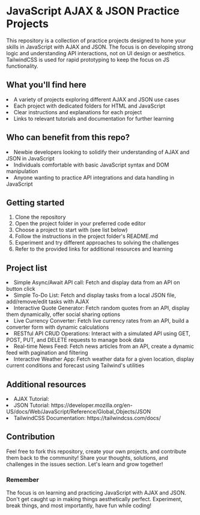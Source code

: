 # JavaScript AJAX & JSON Practice Projects

This repository is a collection of practice projects designed to hone your skills in JavaScript with AJAX and JSON. The focus is on developing strong logic and understanding API interactions, not on UI design or aesthetics. TailwindCSS is used for rapid prototyping to keep the focus on JS functionality.

## What you'll find here

<li>A variety of projects exploring different AJAX and JSON use cases</li>
<li>Each project with dedicated folders for HTML and JavaScript</li>
<li>Clear instructions and explanations for each project</li>
<li>Links to relevant tutorials and documentation for further learning</li>

## Who can benefit from this repo?

<li>Newbie developers looking to solidify their understanding of AJAX and JSON in JavaScript</li>
<li>Individuals comfortable with basic JavaScript syntax and DOM manipulation</li>
<li>Anyone wanting to practice API integrations and data handling in JavaScript</li>

## Getting started

1. Clone the repository
2. Open the project folder in your preferred code editor
3. Choose a project to start with (see list below)
4. Follow the instructions in the project folder's README.md
5. Experiment and try different approaches to solving the challenges
6. Refer to the provided links for additional resources and learning

## Project list

<li>Simple Async/Await API call: Fetch and display data from an API on button click</li>
<li>Simple To-Do List: Fetch and display tasks from a local JSON file, add/remove/edit tasks with AJAX</li>
<li>Interactive Quote Generator: Fetch random quotes from an API, display them dynamically, offer social sharing options</li>
<li>Live Currency Converter: Fetch live currency rates from an API, build a converter form with dynamic calculations</li>
<li>RESTful API CRUD Operations: Interact with a simulated API using GET, POST, PUT, and DELETE requests to manage book data</li>
<li>Real-time News Feed: Fetch news articles from an API, create a dynamic feed with pagination and filtering</li>
<li>Interactive Weather App: Fetch weather data for a given location, display current conditions and forecast using Tailwind's utilities</li>

## Additional resources

<li>AJAX Tutorial: </li>
<li>JSON Tutorial: https://developer.mozilla.org/en-US/docs/Web/JavaScript/Reference/Global_Objects/JSON</li>
<li>TailwindCSS Documentation: https://tailwindcss.com/docs/</li>

## Contribution

Feel free to fork this repository, create your own projects, and contribute them back to the community! Share your thoughts, solutions, and challenges in the issues section. Let's learn and grow together!

### Remember

The focus is on learning and practicing JavaScript with AJAX and JSON. Don't get caught up in making things aesthetically perfect. Experiment, break things, and most importantly, have fun while coding!
